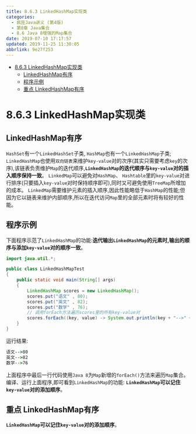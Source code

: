 ```yaml
---
title: 8.6.3 LinkedHashMap实现类
categories: 
  - 疯狂Java讲义 (第4版)
  - 第8章 Java集合
  - 8.6 Java 8增强的Map集合
date: 2019-07-10 17:17:57
updated: 2019-11-25 11:30:05
abbrlink: 9e27f253
---
```

<div id='my_toc'>

- [8.6.3 LinkedHashMap实现类](/JavaReadingNotes/9e27f253/#8-6-3-LinkedHashMap实现类)
    - [LinkedHashMap有序](/JavaReadingNotes/9e27f253/#LinkedHashMap有序)
    - [程序示例](/JavaReadingNotes/9e27f253/#程序示例)
    - [重点 LinkedHashMap有序](/JavaReadingNotes/9e27f253/#重点-LinkedHashMap有序)

</div>
<!--more-->
<script>if (navigator.platform.toLowerCase() == 'win32'){document.getElementById('my_toc').style.display = 'none';}</script>

<!--end-->
<!--SSTStart-->
# 8.6.3 LinkedHashMap实现类 #
## LinkedHashMap有序 ##
`HashSet`有一个`LinkedHashSet`子类, `HashMap`也有一个`LinkedHashMap`子类; `LinkedHashMap`也使用`双向链表`来维护`key-value`对的次序(其实只需要考虑`key`的次序),该链表负责维护`Map`的迭代顺序,**`LinkedHashMap`的迭代顺序与`key-value`对的插入顺序保持一致**。
`LinkedMap`可以避免对`HashMap`、 `Hashtable`里的`key-value`对进行排序(只要插入`key-value`对时保持顺序即可),同时又可避免使用`TreeMap`所增加的成本。
`LinkedMap`需要维护元素的插入顺序,因此性能略低于`HashMap`的性能;但因为它以链表来维护内部顺序,所以在迭代访问`Map`里的全部元素时将有较好的性能。
## 程序示例 ##
下面程序示范了`LinkedHashMap`的功能:**迭代输出`LinkedHashMap`的元素时,输出的顺序与添加`key-value`对的顺序一致**。
```java
import java.util.*;

public class LinkedHashMapTest
{
    public static void main(String[] args)
    {
        LinkedHashMap scores = new LinkedHashMap();
        scores.put("语文" , 80);
        scores.put("英文" , 82);
        scores.put("数学" , 76);
        // 调用forEach方法遍历scores里的所有key-value对
        scores.forEach((key, value) -> System.out.println(key + "-->" + value));
    }
}
```
运行结果:
```cmd
语文-->80
英文-->82
数学-->76
```
上面程序中最后一行代码使用`Java 8`为`Map`新增的`forEach()`方法来遍历`Map`集合。编译、运行上面程序,即可看到`LinkedHashMap`的功能: **`LinkedHashMap`可以记住`key-value`对的添加顺序**。

## 重点 LinkedHashMap有序 ##
**`LinkedHashMap`可以记住`key-value`对的添加顺序**。
<!--SSTStop-->
